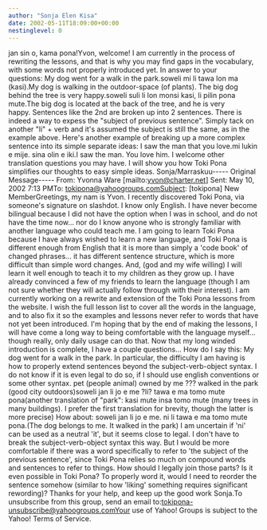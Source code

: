 ```yaml
---
author: "Sonja Elen Kisa"
date: 2002-05-11T18:09:00+00:00
nestinglevel: 0
---
```

jan sin o, kama pona!Yvon, welcome! I am currently in the process of rewriting the lessons, and that is why you may find gaps in the vocabulary, with some words not properly introduced yet. In answer to your questions: My dog went for a walk in the park.soweli mi li tawa lon ma (kasi).My dog is walking in the outdoor-space (of plants). The big dog behind the tree is very happy.soweli suli li lon monsi kasi, li pilin pona mute.The big dog is located at the back of the tree, and he is very happy. Sentences like the 2nd are broken up into 2 sentences. There is indeed a way to expess the "subject of previous sentence". Simply tack on another "li" + verb and it's assumed the subject is still the same, as in the example above. Here's another example of breaking up a more complex sentence into its simple separate ideas: I saw the man that you love.mi lukin e mije. sina olin e iki.I saw the man. You love him. I welcome other translation questions you may have. I will show you how Toki Pona simplifies our thoughts to easy simple ideas. Sonja/Marraskuu-----
Original Message-----
From: Yvonna Ware \[mailto:[yvon@charter.net](mailto://yvon@charter.net)\] Sent: May 10, 2002 7:13 PMTo: [tokipona@yahoogroups.comSubject](mailto://tokipona@yahoogroups.comSubject): \[tokipona\] New MemberGreetings, my nam is Yvon. I recently discovered Toki Pona, via someone's signature on slashdot. I know only English. I have never become bilingual because I did not have the option when I was in school, and do not have the time now... nor do I know anyone who is strongly familiar with another language who could teach me. I am going to learn Toki Pona because I have always wished to learn a new language, and Toki Pona is different enough from English that it is more than simply a 'code book' of changed phrases... it has different sentence structure, which is more difficult than simple word changes. And, (god and my wife willing) I will learn it well enough to teach it to my children as they grow up. I have already convinced a few of my friends to learn the language (though I am not sure whether they will actually follow through with their interest). I am currently working on a rewrite and extension of the Toki Pona lessons from the website. I wish the full lesson list to cover all the words in the language, and to also fix it so the examples and lessons never refer to words that have not yet been introduced. I'm hoping that by the end of making the lessons, I will have come a long way to being comfortable with the language myself... though really, only daily usage can do that. Now that my long winded introduction is complete, I have a couple questions... How do I say this: My dog went for a walk in the park. In particular, the difficulty I am having is how to properly extend sentences beyond the subject-verb-object syntax. I do not know if it is even legal to do so, if I should use english conventions or some other syntax. pet (people animal) owned by me ??? walked in the park (good city outdoors)soweli jan li jo e me ?li? tawa e ma tomo mute pona(another translation of "park": kasi mute insa tomo mute (many trees in many buildings). I prefer the first translation for brevity, though the latter is more precise) How about: soweli jan li jo e me. ni li tawa e ma tomo mute pona.(The dog belongs to me. It walked in the park) I am uncertain if 'ni' can be used as a neutral 'it', but it seems close to legal. I don't have to break the subject-verb-object syntax this way. But I would be more comfortable if there was a word specifically to refer to 'the subject of the previous sentence', since Toki Pona relies so much on compound words and sentences to refer to things. How should I legally join those parts? Is it even possible in Toki Pona? To properly word it, would I need to reorder the sentence somehow (similar to how 'liking' something requires significant rewording)? Thanks for your help, and keep up the good work Sonja.To unsubscribe from this group, send an email to:[tokipona-unsubscribe@yahoogroups.comYour](mailto://tokipona-unsubscribe@yahoogroups.comYour) use of Yahoo! Groups is subject to the Yahoo! Terms of Service.